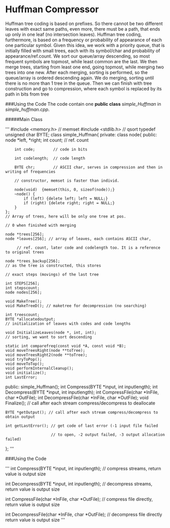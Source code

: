 # Huffman Compressor
 
 Huffman tree coding is based on prefixes. So there cannot be two different leaves with exact same paths, even more, there must be a path, that ends up only in one leaf (no intersection leaves). Huffman tree coding, furthermore, is based on a frequency or probability of appearance of each one particular symbol. Given this idea, we work with a priority queue, that is initially filled with small trees, each with its symbol/char and probability of appearance/ref.count. We sort our queue/array descending, so most frequent symbols are topmost, while least common are the last. We then merge trees, starting from least one end, going topmost, while merging two trees into one new. After each merging, sorting is performed, so the queue/array is ordered descending again. We do merging, sorting until there is no more than 1 tree in the queue. Then we can finish with tree construction and go to compression, where each symbol is replaced by its path in bits from tree

###Using the Code
The code contain one **public class** _simple_Huffman_ in _simple_huffman.cpp_.

#####Main Class

'''
#include <memory.h>     // memset
#include <stdlib.h>     // qsort
typedef unsigned char BYTE;
class simple_Huffman{
private:
    class node{
    public:
        node *left, *right;
        int count;       // ref. count

        int code;        // code in bits

        int codelength;  // code length

        BYTE chr;        // ASCII char, serves in compression and then in writing of frequencies

        // constructor, memset is faster than individ.

        node(void)  {memset(this, 0, sizeof(node));}
        ~node() {
            if (left) {delete left; left = NULL;}
            if (right) {delete right; right = NULL;}
        }
    };
    // Array of trees, here will be only one tree at pos.

    // 0 when finished with merging 

    node *trees[256];
    node *leaves[256]; // array of leaves, each contains ASCII char,

         // ref. count, later code and codelength too. It is a reference to original trees

    node *trees_backup[256];
    // as the tree is constructed, this stores

    // exact steps (movings) of the last tree

    int STEPS[256];
    int stepscount;
    node nodes[256];

    void MakeTree();
    void MakeTreeD(); // maketree for decompression (no searching)

    int treescount;
    BYTE *allocatedoutput;
    // initialization of leaves with codes and code lengths

    void InitializeLeaves(node *, int, int);
    // sorting, we want to sort descending

    static int comparefreq(const void *A, const void *B);
    void moveTreesRight(node **toTree);
    void moveTreesRight2(node **toTree);
    void tryToPop();
    void moveToTop();
    void performInternalCleanup();
    void initialize();
    int LastError;
public:
    simple_Huffman();
    int Compress(BYTE *input, int inputlength);
    int Decompress(BYTE *input, int inputlength);
    int CompressFile(char *InFile, char *OutFile);
    int DecompressFile(char *InFile, char *OutFile);
    void Finalize(); // call after each stream compress/decompress to deallocate

    BYTE *getOutput(); // call after each stream compress/decompress to obtain output

    int getLastError(); // get code of last error (-1 input file failed

                        // to open, -2 output failed, -3 output allocation failed)

};
'''

###Using the Code

'''
int Compress(BYTE *input, int inputlength);   // compress streams, return value is output size

int Decompress(BYTE *input, int inputlength); // decompress streams, return value is output size

int CompressFile(char *InFile, char *OutFile);  // compress file directly, return value is output size

int DecompressFile(char *InFile, char *OutFile); // decompress file directly return value is output size
'''
